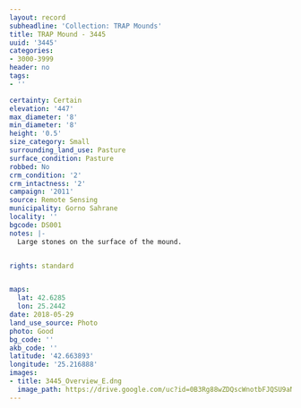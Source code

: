 ```yaml
---
layout: record
subheadline: 'Collection: TRAP Mounds'
title: TRAP Mound - 3445
uuid: '3445'
categories:
- 3000-3999
header: no
tags:
- ''

certainty: Certain
elevation: '447'
max_diameter: '8'
min_diameter: '8'
height: '0.5'
size_category: Small
surrounding_land_use: Pasture
surface_condition: Pasture
robbed: No
crm_condition: '2'
crm_intactness: '2'
campaign: '2011'
source: Remote Sensing
municipality: Gorno Sahrane
locality: ''
bgcode: DS001
notes: |-
  Large stones on the surface of the mound.


rights: standard


maps:
  lat: 42.6285
  lon: 25.2442
date: 2018-05-29
land_use_source: Photo
photo: Good
bg_code: ''
akb_code: ''
latitude: '42.663893'
longitude: '25.216888'
images:
- title: 3445_Overview_E.dng
  image_path: https://drive.google.com/uc?id=0B3Rg88wZDQscWnotbFJQSU9aNmc
---
```

